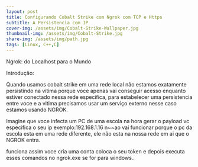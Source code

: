 ```yaml
---
layout: post
title: Configurando Cobalt Strike com Ngrok com TCP e Https
subtitle: A Persistencia com IP
cover-img: /assets/img/Cobalt-Strike-Wallpaper.jpg
thumbnail-img: /assets/img/Cobalt-Strike.jpg
share-img: /assets/img/path.jpg
tags: [Linux, C++,C]
---
```


Ngrok: do Localhost para o Mundo

Introdução:

Quando usamos cobalt strike em uma rede local não estamos exatamente persistindo na vitima porque voce apenas vai conseguir acesso enquanto estiver conectado nessa rede especifica,
para estabelecer uma persistencia entre voce e a vitima precisamos usar um serviço externo nesse caso estamos usando NGROK.

Imagine que voce infecta um PC de uma escola na hora gerar o payload vc especifica o seu ip exemplo:192.168.1.16 n~~ao vai funcionar porque o pc da escola esta em uma rede diferente,
ele não esta na nossa rede em ai que o NGROK entra.

funciona assim voce cria uma conta coloca o seu token e depois executa esses comandos no ngrok.exe se for para windows..













